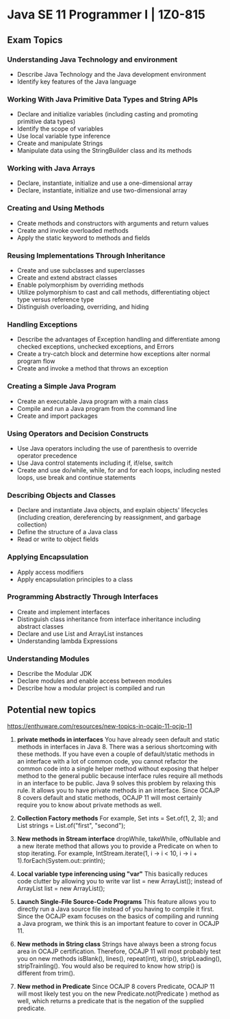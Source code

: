# Java SE 11 Programmer I | 1Z0-815

## Exam Topics

### Understanding Java Technology  and environment
* Describe Java Technology and the Java development environment
* Identify key features of the Java language

### Working With Java Primitive Data Types and String APIs
* Declare and initialize variables (including casting and promoting primitive data types)
* Identify the scope of variables
* Use local variable type inference
* Create and manipulate Strings
* Manipulate data using the StringBuilder class and its methods

### Working with Java Arrays
* Declare, instantiate, initialize and use a one-dimensional array
* Declare, instantiate, initialize and use two-dimensional array

### Creating and Using Methods
* Create methods and constructors with arguments and return values
* Create and invoke overloaded methods
* Apply the static keyword to methods and fields

### Reusing Implementations Through Inheritance
* Create and use subclasses and superclasses
* Create and extend abstract classes
* Enable polymorphism by overriding methods
* Utilize polymorphism to cast and call methods, differentiating object type versus reference type
* Distinguish overloading, overriding, and hiding

### Handling Exceptions
* Describe the advantages of Exception handling and differentiate among checked exceptions, unchecked exceptions, and Errors
* Create a try-catch block and determine how exceptions alter normal program flow
* Create and invoke a method that throws an exception

### Creating a Simple Java Program
* Create an executable Java program with a main class
* Compile and run a Java program from the command line
* Create and import packages

### Using Operators and Decision Constructs 
* Use Java operators including the use of parenthesis to override operator precedence
* Use Java control statements including if, if/else, switch
* Create and use do/while, while, for and for each loops, including nested loops, use break and continue statements

### Describing Objects and Classes
* Declare and instantiate Java objects, and explain objects' lifecycles (including creation, dereferencing by reassignment, and garbage collection) 
* Define the structure of a Java class
* Read or write to object fields

### Applying Encapsulation
* Apply access modifiers
* Apply encapsulation principles to a class

### Programming Abstractly Through Interfaces
* Create and implement interfaces
* Distinguish class inheritance from interface inheritance including abstract classes
* Declare and use List and ArrayList instances
* Understanding lambda Expressions

### Understanding Modules
* Describe the Modular JDK
* Declare modules and enable access between modules
* Describe how a modular project is compiled and run



## Potential new topics 
<https://enthuware.com/resources/new-topics-in-ocajp-11-ocjp-11>

1. __private methods in interfaces__
You have already seen default and static methods in interfaces in Java 8. There was a serious shortcoming with these methods. If you have even a couple of default/static methods in an interface with a lot of common code, you cannot refactor the common code into a single helper method without exposing that helper method to the general public because interface rules require all methods in an interface to be public. Java 9 solves this problem by relaxing this rule. It allows you to have private methods in an interface. Since OCAJP 8 covers default and static methods, OCAJP 11 will most certainly require you to know about private methods as well.

2. __Collection Factory methods__
For example, Set<Integer> ints = Set.of(1, 2, 3); and List<String> strings = List.of("first", "second");

3. __New methods in Stream interface__
dropWhile, takeWhile, ofNullable and a new iterate method that allows you to provide a Predicate on when to stop iterating. For example, IntStream.iterate(1, i -> i < 10, i -> i + 1).forEach(System.out::println);

4. __Local variable type inferencing using "var"__
This basically reduces code clutter by allowing you to write var list = new ArrayList<String>(); instead of ArrayList<String> list = new ArrayList<String>();

5. __Launch Single-File Source-Code Programs__
This feature allows you to directly run a Java source file instead of you having to compile it first. Since the OCAJP exam focuses on the basics of compiling and running a Java program, we think this is an important feature to cover in OCAJP 11.

6. __New methods in String class__
Strings have always been a strong focus area in OCAJP certification. Therefore, OCAJP 11 will most probably test you on new methods isBlank(), lines(), repeat(int), strip(), stripLeading(), stripTrainling(). You would also be required to know how strip() is different from trim().

7. __New method in Predicate__
Since OCAJP 8 covers Predicate, OCAJP 11 will most likely test you on the new Predicate.not(Predicate ) method as well, which returns a predicate that is the negation of the supplied predicate.
